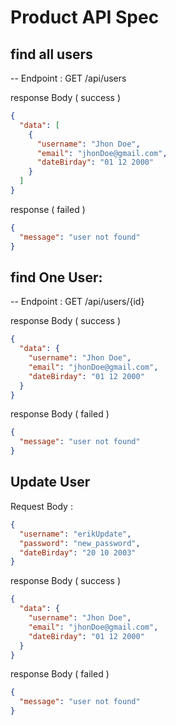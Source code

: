# Product API Spec

## find all users

-- Endpoint : GET /api/users

response Body ( success )

```json
{
  "data": [
    {
      "username": "Jhon Doe",
      "email": "jhonDoe@gmail.com",
      "dateBirday": "01 12 2000"
    }
  ]
}
```

response ( failed )

```json
{
  "message": "user not found"
}
```

## find One User:

-- Endpoint : GET /api/users/{id}

response Body ( success )

```json
{
  "data": {
    "username": "Jhon Doe",
    "email": "jhonDoe@gmail.com",
    "dateBirday": "01 12 2000"
  }
}
```

response Body ( failed )

```json
{
  "message": "user not found"
}
```

## Update User

Request Body :

```json
{
  "username": "erikUpdate",
  "password": "new_password",
  "dateBirday": "20 10 2003"
}
```

response Body ( success )

```json
{
  "data": {
    "username": "Jhon Doe",
    "email": "jhonDoe@gmail.com",
    "dateBirday": "01 12 2000"
  }
}
```

response Body ( failed )

```json
{
  "message": "user not found"
}
```
